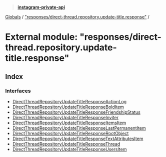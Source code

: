 > **[instagram-private-api](../README.md)**

[Globals](../README.md) / ["responses/direct-thread.repository.update-title.response"](_responses_direct_thread_repository_update_title_response_.md) /

# External module: "responses/direct-thread.repository.update-title.response"

## Index

### Interfaces

* [DirectThreadRepositoryUpdateTitleResponseActionLog](../interfaces/_responses_direct_thread_repository_update_title_response_.directthreadrepositoryupdatetitleresponseactionlog.md)
* [DirectThreadRepositoryUpdateTitleResponseBoldItem](../interfaces/_responses_direct_thread_repository_update_title_response_.directthreadrepositoryupdatetitleresponsebolditem.md)
* [DirectThreadRepositoryUpdateTitleResponseFriendshipStatus](../interfaces/_responses_direct_thread_repository_update_title_response_.directthreadrepositoryupdatetitleresponsefriendshipstatus.md)
* [DirectThreadRepositoryUpdateTitleResponseInviter](../interfaces/_responses_direct_thread_repository_update_title_response_.directthreadrepositoryupdatetitleresponseinviter.md)
* [DirectThreadRepositoryUpdateTitleResponseItemsItem](../interfaces/_responses_direct_thread_repository_update_title_response_.directthreadrepositoryupdatetitleresponseitemsitem.md)
* [DirectThreadRepositoryUpdateTitleResponseLastPermanentItem](../interfaces/_responses_direct_thread_repository_update_title_response_.directthreadrepositoryupdatetitleresponselastpermanentitem.md)
* [DirectThreadRepositoryUpdateTitleResponseRootObject](../interfaces/_responses_direct_thread_repository_update_title_response_.directthreadrepositoryupdatetitleresponserootobject.md)
* [DirectThreadRepositoryUpdateTitleResponseTextAttributesItem](../interfaces/_responses_direct_thread_repository_update_title_response_.directthreadrepositoryupdatetitleresponsetextattributesitem.md)
* [DirectThreadRepositoryUpdateTitleResponseThread](../interfaces/_responses_direct_thread_repository_update_title_response_.directthreadrepositoryupdatetitleresponsethread.md)
* [DirectThreadRepositoryUpdateTitleResponseUsersItem](../interfaces/_responses_direct_thread_repository_update_title_response_.directthreadrepositoryupdatetitleresponseusersitem.md)